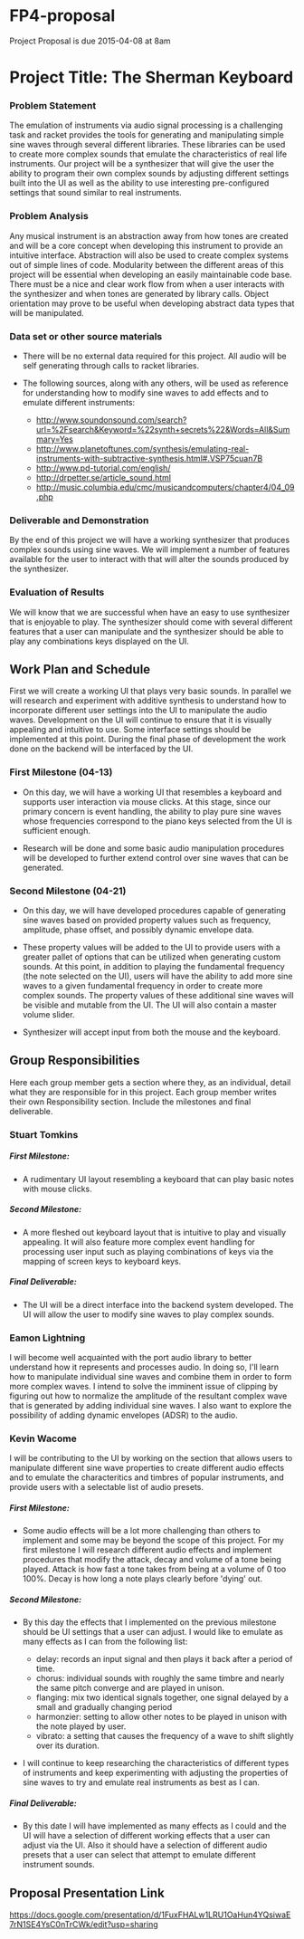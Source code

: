 # FP4-proposal
Project Proposal is due 2015-04-08 at 8am

# Project Title: The Sherman Keyboard
### Problem Statement
The emulation of instruments via audio signal processing is a challenging task and racket provides the tools for generating and manipulating simple sine waves through several different libraries. These libraries can be used to create more complex sounds that emulate the characteristics of real life instruments. Our project will be a synthesizer that will give the user the ability to program their own complex sounds by adjusting different settings built into the UI as well as the ability to use interesting pre-configured settings that sound similar to real instruments.

### Problem Analysis
Any musical instrument is an abstraction away from how tones are created and will be a core concept when developing this instrument to provide an intuitive interface. Abstraction will also be used to create complex systems out of simple lines of code. Modularity between the different areas of this project will be essential when developing an easily maintainable code base. There must be a nice and clear work flow from when a user interacts with the synthesizer and when tones are generated by library calls. Object orientation may prove to be useful when developing abstract data types that will be manipulated.

### Data set or other source materials
* There will be no external data required for this project. All audio will be self generating through calls to racket libraries.

* The following sources, along with any others, will be used as reference for understanding how to modify sine waves to add effects and to emulate different instruments:

  * http://www.soundonsound.com/search?url=%2Fsearch&Keyword=%22synth+secrets%22&Words=All&Summary=Yes
  * http://www.planetoftunes.com/synthesis/emulating-real-instruments-with-subtractive-synthesis.html#.VSP75cuan7B
  * http://www.pd-tutorial.com/english/
  * http://drpetter.se/article_sound.html
  * http://music.columbia.edu/cmc/musicandcomputers/chapter4/04_09.php

### Deliverable and Demonstration
By the end of this project we will have a working synthesizer that produces complex sounds using sine waves. We will implement a number of features available for the user to interact with that will alter the sounds produced by the synthesizer.

### Evaluation of Results
We will know that we are successful when have an easy to use synthesizer that is enjoyable to play. The synthesizer should come with several different features that a user can manipulate and the synthesizer should be able to play any combinations keys displayed on the UI.

## Work Plan and Schedule
First we will create a working UI that plays very basic sounds. In parallel we will research and experiment with additive synthesis to understand how to incorporate different user settings into the UI to manipulate the audio waves. Development on the UI will continue to ensure that it is visually appealing and intuitive to use. Some interface settings should be implemented at this point. During the final phase of development the work done on the backend will be interfaced by the UI.

### First Milestone (04-13)
- On this day, we will have a working UI that resembles a keyboard and supports user interaction via mouse clicks. At this stage, since our primary concern is event handling, the ability to play pure sine waves whose frequencies correspond to the piano keys selected from the UI is sufficient enough. 

- Research will be done and some basic audio manipulation procedures will be developed to further extend control over sine waves that can be generated. 

### Second Milestone (04-21)
- On this day, we will have developed procedures capable of generating sine waves based on provided property values such as frequency, amplitude, phase offset, and possibly dynamic envelope data. 

- These property values will be added to the UI to provide users with a greater pallet of options that can be utilized when generating custom sounds. At this point, in addition to playing the fundamental frequency (the note selected on the UI), users will have the ability to add more sine waves to a given fundamental frequency in order to create more complex sounds. The property values of these additional sine waves will be visible and mutable from the UI. The UI will also contain a master volume slider. 

- Synthesizer will accept input from both the mouse and the keyboard.

## Group Responsibilities
Here each group member gets a section where they, as an individual, detail what they are responsible for in this
project. Each group member writes their own Responsibility section. Include the milestones and final deliverable.

### Stuart Tomkins
##### First Milestone:

* A rudimentary UI layout resembling a keyboard that can play basic notes with mouse clicks.

##### Second Milestone:

* A more fleshed out keyboard layout that is intuitive to play and visually appealing. It will also feature more complex event handling for processing user input such as playing combinations of keys via the mapping of screen keys to keyboard keys.

##### Final Deliverable:

* The UI will be a direct interface into the backend system developed. The UI will allow the user to modify sine waves to play complex sounds.


### Eamon Lightning
I will become well acquainted with the port audio library to better understand how it represents and processes audio. In doing so, I'll learn how to manipulate individual sine waves and combine them in order to form more complex waves. I intend to solve the imminent issue of clipping by figuring out how to normalize the amplitude of the resultant complex wave that is generated by adding individual sine waves. I also want to explore the possibility of adding dynamic envelopes (ADSR) to the audio. 

### Kevin Wacome 
I will be contributing to the UI by working on the section that allows users to manipulate different sine wave properties to create different audio effects and to emulate the characteritics and timbres of popular instruments, and provide users with a selectable list of audio presets. 

##### First Milestone:

  * Some audio effects will be a lot more challenging than others to implement and some may be beyond the scope of this project. For my first milestone I will research different audio effects and implement procedures that modify the attack, decay and volume of a tone being played. Attack is how fast a tone takes from being at a volume of 0 too 100%.
Decay is how long a note plays clearly before 'dying' out.

##### Second Milestone:

  * By this day the effects that I implemented on the previous milestone should be UI settings that a user can adjust. I would like to emulate as many effects as I can from the following list:

    * delay: records an input signal and then plays it back after a period of time.
    * chorus: individual sounds with roughly the same timbre and nearly the same pitch converge and are played in unison.
    * flanging: mix two identical signals together, one signal delayed by a small and gradually changing period
    * harmonzier: setting to allow other notes to be played in unison with the note played by user.
    * vibrato: a setting that causes the frequency of a wave to shift slightly over its duration.

  * I will continue to keep researching the characteristics of different types of instruments and keep experimenting with adjusting the properties of sine waves to try and emulate real instruments as best as I can.

##### Final Deliverable:

  * By this date I will have implemented as many effects as I could and the UI will have a selection of different working effects that a user can adjust via the UI. Also it should have a selection of different audio presets that a user can select that attempt to emulate different instrument sounds.

## Proposal Presentation Link

https://docs.google.com/presentation/d/1FuxFHALw1LRU1OaHun4YQsiwaE7rN1SE4YsC0nTrCWk/edit?usp=sharing

<!-- Links -->
[piazza]: https://piazza.com/class/i55is8xqqwhmr?cid=453
[markdown]: https://help.github.com/articles/markdown-basics/
